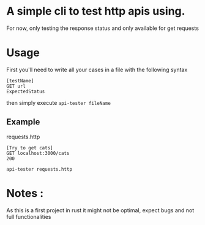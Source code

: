 # A simple cli to test http apis using. 
For now, only testing the response status and only available for get requests

# Usage
First you'll need to write all your cases in a file with the following syntax 
```
[testName]
GET url
ExpectedStatus
```
then simply execute ``api-tester fileName``

## Example
requests.http
```
[Try to get cats]
GET localhost:3000/cats
200
```

``api-tester requests.http``



# Notes :
As this is a first project in rust it might not be optimal, expect bugs and not full functionalities
